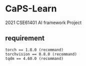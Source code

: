 # CaPS-Learn
2021 CSE61401 AI framework Project

## requirement
~~~
torch == 1.8.0 (recommand)
torchvision == 0.8.0 (recommand)
tqdm == 4.60.0 (recommand)
~~~
